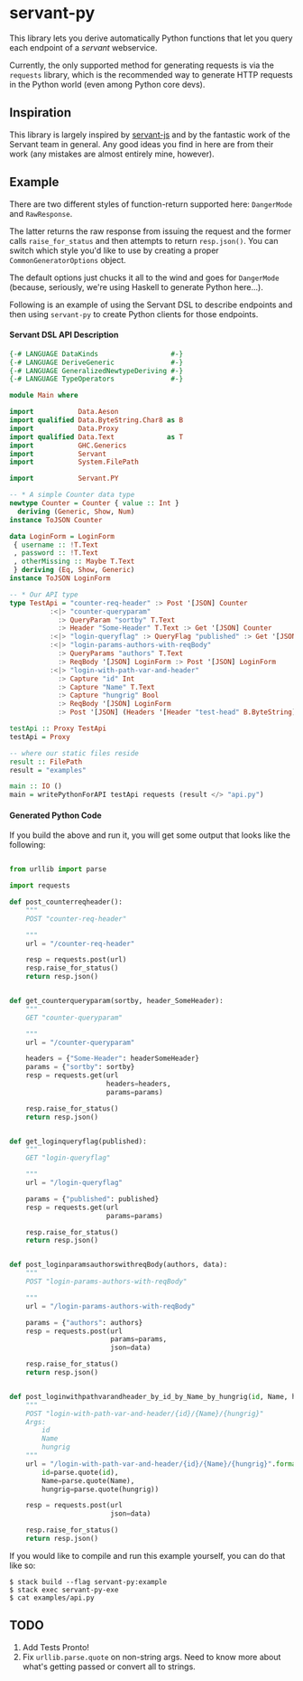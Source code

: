 # servant-py

This library lets you derive automatically Python functions that let you query each endpoint of a *servant* webservice.

Currently, the only supported method for generating requests is via the `requests` library, which is the recommended way to generate HTTP requests in the Python world (even among Python core devs).

## Inspiration

This library is largely inspired by [servant-js](https://github.com/haskell-servant/servant-js) and by the fantastic work of the Servant team in general. Any good ideas you find in here are from their work (any mistakes are almost entirely mine, however).

## Example

There are two different styles of function-return supported here: `DangerMode` and `RawResponse`.

The latter returns the raw response from issuing the request and the former calls `raise_for_status` and then attempts to return `resp.json()`. You can switch which style you'd like to use by creating a proper `CommonGeneratorOptions` object.

The default options just chucks it all to the wind and goes for `DangerMode` (because, seriously, we're using Haskell to generate Python here...).

Following is an example of using the Servant DSL to describe endpoints and then using `servant-py` to create Python clients for those endpoints.

#### Servant DSL API Description

``` haskell
{-# LANGUAGE DataKinds                  #-}
{-# LANGUAGE DeriveGeneric              #-}
{-# LANGUAGE GeneralizedNewtypeDeriving #-}
{-# LANGUAGE TypeOperators              #-}

module Main where

import           Data.Aeson
import qualified Data.ByteString.Char8 as B
import           Data.Proxy
import qualified Data.Text             as T
import           GHC.Generics
import           Servant
import           System.FilePath

import           Servant.PY

-- * A simple Counter data type
newtype Counter = Counter { value :: Int }
  deriving (Generic, Show, Num)
instance ToJSON Counter

data LoginForm = LoginForm
 { username :: !T.Text
 , password :: !T.Text
 , otherMissing :: Maybe T.Text
 } deriving (Eq, Show, Generic)
instance ToJSON LoginForm

-- * Our API type
type TestApi = "counter-req-header" :> Post '[JSON] Counter
          :<|> "counter-queryparam"
            :> QueryParam "sortby" T.Text
            :> Header "Some-Header" T.Text :> Get '[JSON] Counter
          :<|> "login-queryflag" :> QueryFlag "published" :> Get '[JSON] LoginForm
          :<|> "login-params-authors-with-reqBody"
            :> QueryParams "authors" T.Text
            :> ReqBody '[JSON] LoginForm :> Post '[JSON] LoginForm
          :<|> "login-with-path-var-and-header"
            :> Capture "id" Int
            :> Capture "Name" T.Text
            :> Capture "hungrig" Bool
            :> ReqBody '[JSON] LoginForm
            :> Post '[JSON] (Headers '[Header "test-head" B.ByteString] LoginForm)

testApi :: Proxy TestApi
testApi = Proxy

-- where our static files reside
result :: FilePath
result = "examples"

main :: IO ()
main = writePythonForAPI testApi requests (result </> "api.py")
```

#### Generated Python Code

If you build the above and run it, you will get some output that looks like the following:

```python

from urllib import parse

import requests

def post_counterreqheader():
    """
    POST "counter-req-header"

    """
    url = "/counter-req-header"

    resp = requests.post(url)
    resp.raise_for_status()
    return resp.json()


def get_counterqueryparam(sortby, header_SomeHeader):
    """
    GET "counter-queryparam"

    """
    url = "/counter-queryparam"

    headers = {"Some-Header": headerSomeHeader}
    params = {"sortby": sortby}
    resp = requests.get(url
                        headers=headers,
                        params=params)

    resp.raise_for_status()
    return resp.json()


def get_loginqueryflag(published):
    """
    GET "login-queryflag"

    """
    url = "/login-queryflag"

    params = {"published": published}
    resp = requests.get(url
                        params=params)

    resp.raise_for_status()
    return resp.json()


def post_loginparamsauthorswithreqBody(authors, data):
    """
    POST "login-params-authors-with-reqBody"

    """
    url = "/login-params-authors-with-reqBody"

    params = {"authors": authors}
    resp = requests.post(url
                         params=params,
                         json=data)

    resp.raise_for_status()
    return resp.json()


def post_loginwithpathvarandheader_by_id_by_Name_by_hungrig(id, Name, hungrig, data):
    """
    POST "login-with-path-var-and-header/{id}/{Name}/{hungrig}"
    Args:
        id
        Name
        hungrig
    """
    url = "/login-with-path-var-and-header/{id}/{Name}/{hungrig}".format(
        id=parse.quote(id),
        Name=parse.quote(Name),
        hungrig=parse.quote(hungrig))

    resp = requests.post(url
                         json=data)

    resp.raise_for_status()
    return resp.json()
```

If you would like to compile and run this example yourself, you can do that like so:

```
$ stack build --flag servant-py:example
$ stack exec servant-py-exe
$ cat examples/api.py
```

## TODO

1. Add Tests Pronto!
2. Fix `urllib.parse.quote` on non-string args. Need to know more about what's getting passed or convert all to strings.
